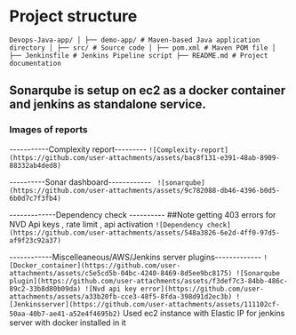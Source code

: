 # Project structure
``
Devops-Java-app/ │ ├── demo-app/ # Maven-based Java application directory │ ├── src/ # Source code │ ├── pom.xml # Maven POM file │ ├── Jenkinsfile # Jenkins Pipeline script ├── README.md # Project documentation
``
## Sonarqube is setup on ec2 as a docker container and jenkins as standalone service.
### Images of reports 

-----------Complexity report---------
``
![Complexity-report](https://github.com/user-attachments/assets/bac8f131-e391-48ab-8909-88332ab4ded8)
``

----------Sonar dashboard------------
`` 
![sonarqube](https://github.com/user-attachments/assets/9c782088-db46-4396-b0d5-6b0d7c7f3fb4)
``

-------------Dependency check ----------
##Note getting 403 errors for NVD Api keys , rate limit , api activation
``
![Dependency check](https://github.com/user-attachments/assets/548a3826-6e2d-4ff0-97d5-af9f23c92a37)
``

------------Miscelleaneous/AWS/Jenkins server plugins-------------
``
![Docker_container](https://github.com/user-attachments/assets/c5e5cd5b-04bc-4240-8469-8d5ee9bc8175)
![Sonarqube plugin](https://github.com/user-attachments/assets/f3def7c3-84bb-486c-89c2-33b8d80b09da)
![Nvd api key error](https://github.com/user-attachments/assets/a33b20fb-cce3-48f5-8fda-398d91d2ec3b)
![Jenkinsserver](https://github.com/user-attachments/assets/111102cf-50aa-40b7-ae41-a52e4f4695b2)
``
Used ec2 instance with Elastic IP for jenkins server with docker installed in it

